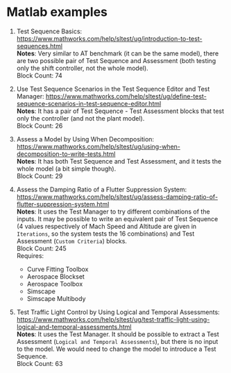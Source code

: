 # Matlab examples

1. Test Sequence Basics: https://www.mathworks.com/help/sltest/ug/introduction-to-test-sequences.html  
**Notes**: Very similar to AT benchmark (it can be the same model), there are two possible pair of Test Sequence and Assessment (both testing only the shift controller, not the whole model).  
Block Count: 74

2. Use Test Sequence Scenarios in the Test Sequence Editor and Test Manager: https://www.mathworks.com/help/sltest/ug/define-test-sequence-scenarios-in-test-sequence-editor.html  
**Notes**: It has a pair of Test Sequence - Test Assessment blocks that test only the controller (and not the plant model).  
Block Count: 26

3. Assess a Model by Using When Decomposition: https://www.mathworks.com/help/sltest/ug/using-when-decomposition-to-write-tests.html  
**Notes**: It has both Test Sequence and Test Assessment, and it tests the whole model (a bit simple though).  
Block Count: 29

4. Assess the Damping Ratio of a Flutter Suppression System: https://www.mathworks.com/help/sltest/ug/assess-damping-ratio-of-flutter-suppression-system.html  
**Notes**: It uses the Test Manager to try different combinations of the inputs. It may be possible to write an equivalent pair of Test Sequence (4 values respectively of Mach Speed and Altitude are given in `Iterations`, so the system tests the 16 combinations) and Test Assessment (`Custom Criteria`) blocks.  
Block Count: 245  
Requires:
	- Curve Fitting Toolbox  
	- Aerospace Blockset
	- Aerospace Toolbox
	- Simscape
	- Simscape Multibody

5. Test Traffic Light Control by Using Logical and Temporal Assessments: https://www.mathworks.com/help/sltest/ug/test-traffic-light-using-logical-and-temporal-assessments.html  
**Notes**: It uses the Test Manager. It should be possible to extract a Test Assessment (`Logical and Temporal Assessments`), but there is no input to the model. We would need to change the model to introduce a Test Sequence.  
Block Count: 63